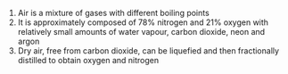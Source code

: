 1. Air is a mixture of gases with different boiling points
2. It is approximately composed of 78% nitrogen and 21% oxygen with relatively small amounts of water vapour, carbon dioxide, neon and argon
3. Dry air, free from carbon dioxide, can be liquefied and then fractionally distilled to obtain oxygen and nitrogen
